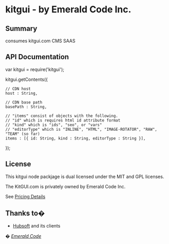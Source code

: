 # kitgui - by Emerald Code Inc.

## Summary

consumes kitgui.com CMS SAAS

## API Documentation

var kitgui = require('kitgui');

kitgui.getContents({

    // CDN host
	host : String,
	
	// CDN base path
	basePath : String,
	
	// "items" consist of objects with the following.
	// "id" which is requires html id attribute format
	// "kind" which is "ids", "seo", or "vars"
	// "editorType" which is "INLINE", "HTML", "IMAGE-ROTATOR", "RAW", "TEAM" (so far)
	items : [{ id: String, kind : String, editorType : String }],
});

## License

This kitgui node packjage is dual licensed under the MIT and GPL licenses.

The KitGUI.com is privately owned by Emerald Code Inc. 

See [Pricing Details](https://www.kitgui.com)

## Thanks to�

* [Hubsoft](http://www.hubsoft.com/) and its clients

_� [Emerald Code](http://www.emeraldcode.com/)_